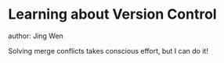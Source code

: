 # Learning about Version Control
author: Jing Wen

Solving merge conflicts takes conscious effort, but I can do it!

